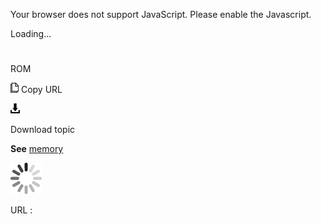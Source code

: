 Your browser does not support JavaScript. Please enable the Javascript.

Loading...

# 

ROM

![Copy URL](media/rom/Copy.png)
Copy URL

![Download](media/rom/Download.png)

Download topic

**See** [memory](https://worldready.cloudapp.net/Styleguide/Read?id=2700&topicid=35450)

![In progress](media/rom/activity-large.gif)

URL :
